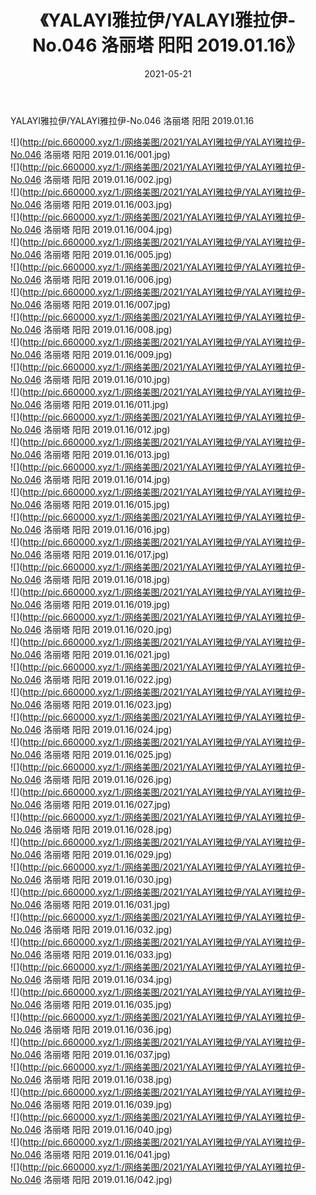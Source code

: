 ﻿---
layout: post
title:  《YALAYI雅拉伊/YALAYI雅拉伊-No.046 洛丽塔 阳阳 2019.01.16》
date:   2021-05-21
img: http://pic.660000.xyz/1:/网络美图/2021/YALAYI雅拉伊/YALAYI雅拉伊-No.046 洛丽塔 阳阳 2019.01.16/000.jpg
categories: [美女, 清纯, 唯美]
---

YALAYI雅拉伊/YALAYI雅拉伊-No.046 洛丽塔 阳阳 2019.01.16

 ![](http://pic.660000.xyz/1:/网络美图/2021/YALAYI雅拉伊/YALAYI雅拉伊-No.046 洛丽塔 阳阳 2019.01.16/001.jpg) <br>![](http://pic.660000.xyz/1:/网络美图/2021/YALAYI雅拉伊/YALAYI雅拉伊-No.046 洛丽塔 阳阳 2019.01.16/002.jpg) <br>![](http://pic.660000.xyz/1:/网络美图/2021/YALAYI雅拉伊/YALAYI雅拉伊-No.046 洛丽塔 阳阳 2019.01.16/003.jpg) <br>![](http://pic.660000.xyz/1:/网络美图/2021/YALAYI雅拉伊/YALAYI雅拉伊-No.046 洛丽塔 阳阳 2019.01.16/004.jpg) <br>![](http://pic.660000.xyz/1:/网络美图/2021/YALAYI雅拉伊/YALAYI雅拉伊-No.046 洛丽塔 阳阳 2019.01.16/005.jpg) <br>![](http://pic.660000.xyz/1:/网络美图/2021/YALAYI雅拉伊/YALAYI雅拉伊-No.046 洛丽塔 阳阳 2019.01.16/006.jpg) <br>![](http://pic.660000.xyz/1:/网络美图/2021/YALAYI雅拉伊/YALAYI雅拉伊-No.046 洛丽塔 阳阳 2019.01.16/007.jpg) <br>![](http://pic.660000.xyz/1:/网络美图/2021/YALAYI雅拉伊/YALAYI雅拉伊-No.046 洛丽塔 阳阳 2019.01.16/008.jpg) <br>![](http://pic.660000.xyz/1:/网络美图/2021/YALAYI雅拉伊/YALAYI雅拉伊-No.046 洛丽塔 阳阳 2019.01.16/009.jpg) <br>![](http://pic.660000.xyz/1:/网络美图/2021/YALAYI雅拉伊/YALAYI雅拉伊-No.046 洛丽塔 阳阳 2019.01.16/010.jpg) <br>![](http://pic.660000.xyz/1:/网络美图/2021/YALAYI雅拉伊/YALAYI雅拉伊-No.046 洛丽塔 阳阳 2019.01.16/011.jpg) <br>![](http://pic.660000.xyz/1:/网络美图/2021/YALAYI雅拉伊/YALAYI雅拉伊-No.046 洛丽塔 阳阳 2019.01.16/012.jpg) <br>![](http://pic.660000.xyz/1:/网络美图/2021/YALAYI雅拉伊/YALAYI雅拉伊-No.046 洛丽塔 阳阳 2019.01.16/013.jpg) <br>![](http://pic.660000.xyz/1:/网络美图/2021/YALAYI雅拉伊/YALAYI雅拉伊-No.046 洛丽塔 阳阳 2019.01.16/014.jpg) <br>![](http://pic.660000.xyz/1:/网络美图/2021/YALAYI雅拉伊/YALAYI雅拉伊-No.046 洛丽塔 阳阳 2019.01.16/015.jpg) <br>![](http://pic.660000.xyz/1:/网络美图/2021/YALAYI雅拉伊/YALAYI雅拉伊-No.046 洛丽塔 阳阳 2019.01.16/016.jpg) <br>![](http://pic.660000.xyz/1:/网络美图/2021/YALAYI雅拉伊/YALAYI雅拉伊-No.046 洛丽塔 阳阳 2019.01.16/017.jpg) <br>![](http://pic.660000.xyz/1:/网络美图/2021/YALAYI雅拉伊/YALAYI雅拉伊-No.046 洛丽塔 阳阳 2019.01.16/018.jpg) <br>![](http://pic.660000.xyz/1:/网络美图/2021/YALAYI雅拉伊/YALAYI雅拉伊-No.046 洛丽塔 阳阳 2019.01.16/019.jpg) <br>![](http://pic.660000.xyz/1:/网络美图/2021/YALAYI雅拉伊/YALAYI雅拉伊-No.046 洛丽塔 阳阳 2019.01.16/020.jpg) <br>![](http://pic.660000.xyz/1:/网络美图/2021/YALAYI雅拉伊/YALAYI雅拉伊-No.046 洛丽塔 阳阳 2019.01.16/021.jpg) <br>![](http://pic.660000.xyz/1:/网络美图/2021/YALAYI雅拉伊/YALAYI雅拉伊-No.046 洛丽塔 阳阳 2019.01.16/022.jpg) <br>![](http://pic.660000.xyz/1:/网络美图/2021/YALAYI雅拉伊/YALAYI雅拉伊-No.046 洛丽塔 阳阳 2019.01.16/023.jpg) <br>![](http://pic.660000.xyz/1:/网络美图/2021/YALAYI雅拉伊/YALAYI雅拉伊-No.046 洛丽塔 阳阳 2019.01.16/024.jpg) <br>![](http://pic.660000.xyz/1:/网络美图/2021/YALAYI雅拉伊/YALAYI雅拉伊-No.046 洛丽塔 阳阳 2019.01.16/025.jpg) <br>![](http://pic.660000.xyz/1:/网络美图/2021/YALAYI雅拉伊/YALAYI雅拉伊-No.046 洛丽塔 阳阳 2019.01.16/026.jpg) <br>![](http://pic.660000.xyz/1:/网络美图/2021/YALAYI雅拉伊/YALAYI雅拉伊-No.046 洛丽塔 阳阳 2019.01.16/027.jpg) <br>![](http://pic.660000.xyz/1:/网络美图/2021/YALAYI雅拉伊/YALAYI雅拉伊-No.046 洛丽塔 阳阳 2019.01.16/028.jpg) <br>![](http://pic.660000.xyz/1:/网络美图/2021/YALAYI雅拉伊/YALAYI雅拉伊-No.046 洛丽塔 阳阳 2019.01.16/029.jpg) <br>![](http://pic.660000.xyz/1:/网络美图/2021/YALAYI雅拉伊/YALAYI雅拉伊-No.046 洛丽塔 阳阳 2019.01.16/030.jpg) <br>![](http://pic.660000.xyz/1:/网络美图/2021/YALAYI雅拉伊/YALAYI雅拉伊-No.046 洛丽塔 阳阳 2019.01.16/031.jpg) <br>![](http://pic.660000.xyz/1:/网络美图/2021/YALAYI雅拉伊/YALAYI雅拉伊-No.046 洛丽塔 阳阳 2019.01.16/032.jpg) <br>![](http://pic.660000.xyz/1:/网络美图/2021/YALAYI雅拉伊/YALAYI雅拉伊-No.046 洛丽塔 阳阳 2019.01.16/033.jpg) <br>![](http://pic.660000.xyz/1:/网络美图/2021/YALAYI雅拉伊/YALAYI雅拉伊-No.046 洛丽塔 阳阳 2019.01.16/034.jpg) <br>![](http://pic.660000.xyz/1:/网络美图/2021/YALAYI雅拉伊/YALAYI雅拉伊-No.046 洛丽塔 阳阳 2019.01.16/035.jpg) <br>![](http://pic.660000.xyz/1:/网络美图/2021/YALAYI雅拉伊/YALAYI雅拉伊-No.046 洛丽塔 阳阳 2019.01.16/036.jpg) <br>![](http://pic.660000.xyz/1:/网络美图/2021/YALAYI雅拉伊/YALAYI雅拉伊-No.046 洛丽塔 阳阳 2019.01.16/037.jpg) <br>![](http://pic.660000.xyz/1:/网络美图/2021/YALAYI雅拉伊/YALAYI雅拉伊-No.046 洛丽塔 阳阳 2019.01.16/038.jpg) <br>![](http://pic.660000.xyz/1:/网络美图/2021/YALAYI雅拉伊/YALAYI雅拉伊-No.046 洛丽塔 阳阳 2019.01.16/039.jpg) <br>![](http://pic.660000.xyz/1:/网络美图/2021/YALAYI雅拉伊/YALAYI雅拉伊-No.046 洛丽塔 阳阳 2019.01.16/040.jpg) <br>![](http://pic.660000.xyz/1:/网络美图/2021/YALAYI雅拉伊/YALAYI雅拉伊-No.046 洛丽塔 阳阳 2019.01.16/041.jpg) <br>![](http://pic.660000.xyz/1:/网络美图/2021/YALAYI雅拉伊/YALAYI雅拉伊-No.046 洛丽塔 阳阳 2019.01.16/042.jpg) <br>